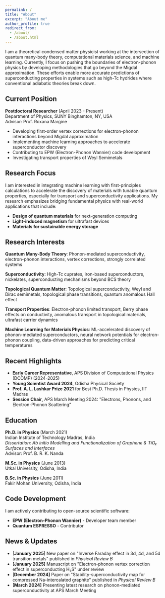 ```yaml
---
permalink: /
title: "About"
excerpt: "About me"
author_profile: true
redirect_from: 
  - /about/
  - /about.html
---
```


I am a theoretical condensed matter physicist working at the intersection of quantum many-body theory, computational materials science, and machine learning. Currently, I focus on pushing the boundaries of electron-phonon physics by developing methodologies that go beyond the Migdal approximation. These efforts enable more accurate predictions of superconducting properties in systems such as high-Tc hydrides where conventional adiabatic theories break down.

## Current Position

**Postdoctoral Researcher** (April 2023 - Present)  
Department of Physics, SUNY Binghamton, NY, USA  
Advisor: Prof. Roxana Margine

- Developing first-order vertex corrections for electron-phonon interactions beyond Migdal approximation
- Implementing machine learning approaches to accelerate superconductor discovery
- Contributing to EPW (Electron-Phonon Wannier) code development
- Investigating transport properties of Weyl Semimetals

## Research Focus

I am interested in integrating machine learning with first-principles calculations to accelerate the discovery of materials with tunable quantum properties, especially for transport and superconductivity applications. My research emphasizes bridging fundamental physics with real-world applications that include:

- **Design of quantum materials** for next-generation computing
- **Light-induced magnetism** for ultrafast devices  
- **Materials for sustainable energy storage**

## Research Interests

**Quantum Many-Body Theory**: Phonon-mediated superconductivity, electron-phonon interactions, vertex corrections, strongly correlated systems

**Superconductivity**: High-Tc cuprates, iron-based superconductors, nickelates, superconducting mechanisms beyond BCS theory

**Topological Quantum Matter**: Topological superconductivity, Weyl and Dirac semimetals, topological phase transitions, quantum anomalous Hall effect

**Transport Properties**: Electron-phonon limited transport, Berry phase effects on conductivity, anomalous transport in topological materials, ultrafast carrier dynamics

**Machine Learning for Materials Physics**: ML-accelerated discovery of phonon-mediated superconductors, neural network potentials for electron-phonon coupling, data-driven approaches for predicting critical temperatures

## Recent Highlights

- **Early Career Representative**, APS Division of Computational Physics (DCOMP) (2024-2025)
- **Young Scientist Award 2024**, Odisha Physical Society
- **Prof. A. L. Lashkar Prize 2021** for Best Ph.D. Thesis in Physics, IIT Madras
- **Session Chair**, APS March Meeting 2024: "Electrons, Phonons, and Electron-Phonon Scattering"

## Education

**Ph.D. in Physics** (March 2021)  
Indian Institute of Technology Madras, India  
*Dissertation: Ab initio Modelling and Functionalization of Graphene & TiO₂ Surfaces and Interfaces*  
Advisor: Prof. B. R. K. Nanda

**M.Sc. in Physics** (June 2013)  
Utkal University, Odisha, India

**B.Sc. in Physics** (June 2011)  
Fakir Mohan University, Odisha, India

## Code Development

I am actively contributing to open-source scientific software:

- **EPW (Electron-Phonon Wannier)** - Developer team member
- **Quantum ESPRESSO** - Contributor

## News & Updates

- **[January 2025]** New paper on "Inverse Faraday effect in 3d, 4d, and 5d transition metals" published in *Physical Review B*
- **[January 2025]** Manuscript on "Electron-phonon vertex correction effect in superconducting H₃S" under review
- **[December 2024]** Paper on "Stability-superconductivity map for compressed Na-intercalated graphite" published in *Physical Review B*
- **[March 2024]** Presenting latest research on phonon-mediated superconductivity at APS March Meeting